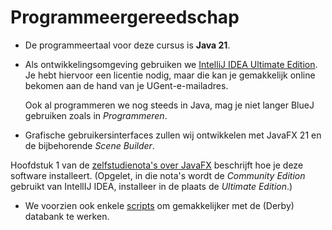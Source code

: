 # Programmeergereedschap

* De programmeertaal voor deze cursus is **Java 21**.
* Als ontwikkelingsomgeving gebruiken we
  [IntelliJ IDEA Ultimate Edition](https://www.jetbrains.com/student/). Je hebt hiervoor een licentie nodig, maar die
  kan je gemakkelijk online bekomen aan de hand van je UGent-e-mailadres.

  Ook al programmeren we nog steeds in Java, mag je niet langer BlueJ gebruiken zoals in *Programmeren*.
* Grafische gebruikersinterfaces zullen wij ontwikkelen met 
  JavaFX 21 en de bijbehorende *Scene Builder*. 

Hoofdstuk 1 van de
  [zelfstudienota's over JavaFX](https://inigem.ugent.be/jvlfx/jvlfx.pdf) beschrijft hoe je deze software installeert. (Opgelet, in die nota's wordt de *Community Edition* gebruikt van IntellIJ IDEA, installeer in de plaats
de *Ultimate Edition*.)

* We voorzien ook enkele [scripts](https://github.ugent.be/kcoolsae/Objprog/blob/master/etc/db.md) om gemakkelijker met de (Derby) databank te werken.

